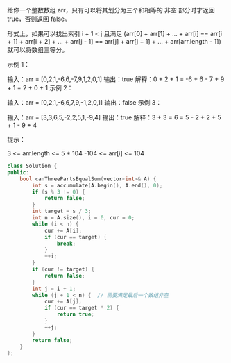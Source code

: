 给你一个整数数组 arr，只有可以将其划分为三个和相等的 非空 部分时才返回 true，否则返回 false。

形式上，如果可以找出索引 i + 1 < j 且满足 (arr[0] + arr[1] + ... + arr[i] == arr[i + 1] + arr[i + 2] + ... + arr[j - 1] == arr[j] + arr[j + 1] + ... + arr[arr.length - 1]) 就可以将数组三等分。

 

示例 1：

输入：arr = [0,2,1,-6,6,-7,9,1,2,0,1]
输出：true
解释：0 + 2 + 1 = -6 + 6 - 7 + 9 + 1 = 2 + 0 + 1
示例 2：

输入：arr = [0,2,1,-6,6,7,9,-1,2,0,1]
输出：false
示例 3：

输入：arr = [3,3,6,5,-2,2,5,1,-9,4]
输出：true
解释：3 + 3 = 6 = 5 - 2 + 2 + 5 + 1 - 9 + 4


提示：

3 <= arr.length <= 5 * 104
-104 <= arr[i] <= 104

```cpp
class Solution {
public:
    bool canThreePartsEqualSum(vector<int>& A) {
        int s = accumulate(A.begin(), A.end(), 0);
        if (s % 3 != 0) {
            return false;
        }
        int target = s / 3;
        int n = A.size(), i = 0, cur = 0;
        while (i < n) {
            cur += A[i];
            if (cur == target) {
                break;
            }
            ++i;
        }
        if (cur != target) {
            return false;
        }
        int j = i + 1;
        while (j + 1 < n) {  // 需要满足最后一个数组非空
            cur += A[j];
            if (cur == target * 2) {
                return true;
            }
            ++j;
        }
        return false;
    }
};
```

